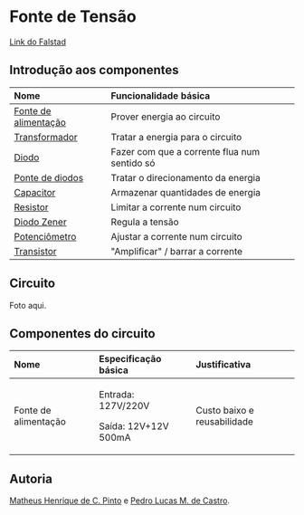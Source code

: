 # Fonte de Tensão

[Link do Falstad](http://tinyurl.com/yc9d8eau)

## Introdução aos componentes

Nome                 | Funcionalidade básica
:--------------------|:--------------------------
[Fonte de alimentação](https://pt.wikipedia.org/wiki/Fonte_de_alimenta%C3%A7%C3%A3o) | Prover energia ao circuito
[Transformador](https://pt.wikipedia.org/wiki/Transformador) | Tratar a energia para o circuito
[Diodo](https://pt.wikipedia.org/wiki/Diodo_semicondutor) | Fazer com que a corrente flua num sentido só
[Ponte de diodos](https://pt.wikipedia.org/wiki/Retificador_de_onda_completa#Retificador_em_ponte) | Tratar o direcionamento da energia
[Capacitor](https://pt.wikipedia.org/wiki/Capacitor) | Armazenar quantidades de energia
[Resistor](https://pt.wikipedia.org/wiki/Resistor) | Limitar a corrente num circuito
[Diodo Zener](https://pt.wikipedia.org/wiki/Diodo_Zener) | Regula a tensão
[Potenciômetro](https://pt.wikipedia.org/wiki/Potenci%C3%B4metro) | Ajustar a corrente num circuito
[Transistor](https://pt.wikipedia.org/wiki/Trans%C3%ADstor) | "Amplificar" / barrar a corrente

## Circuito

Foto aqui.

## Componentes do circuito

Nome | Especificação básica | Justificativa
:----|:---------------------|:--------------
Fonte de alimentação | <p>Entrada: 127V/220V</p> <p>Saída: 12V+12V 500mA</p> | Custo baixo e reusabilidade

## Autoria

[Matheus Henrique de C. Pinto](https://github.com/cerqueiramatheus) e [Pedro Lucas M. de Castro](https://github.com/pedrolmcastro).
